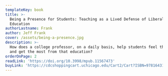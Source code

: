 ```yaml
---
templateKey: book
title: >-
  Being a Presence for Students: Teaching as a Lived Defense of Liberal
  Education
authorLastname: Frank
author: Jeff Frank
cover: /assets/being-a-presence.jpg
description: >-
  How does a college professor, on a daily basis, help students feel the value of liberal education
  and get the most from that education?
orderOnPage: 2
readLink: 'https://doi.org/10.3998/mpub.11567473'
buyLink: 'https://cdcshoppingcart.uchicago.edu/Cart2/Cart?ISBN=9781643150079&PRESS=lever'
---
```


